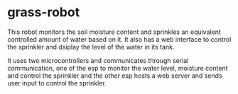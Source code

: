 # grass-robot
This robot monitors the soil moisture content and sprinkles an equivalent controlled amount of water based on it. It also has a web interface to control the sprinkler and dsiplay the level of the water in its tank.

It uses two microcontrollers and communicates through serial communication, one of the esp to monitor the water level, moisture content and control the sprinkler and the other esp hosts a web server and sends user input to control the sprinkler.



